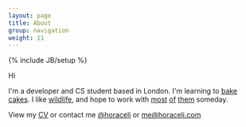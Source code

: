 ```yaml
---
layout: page
title: About
group: navigation
weight: 11
---
```

{% include JB/setup %}

Hi

I'm a developer and CS student based in London. I'm learning to [bake](http://www.getchef.com/chef/) [cakes](https://plus.google.com/photos/+HoraceLi/albums/5953761650711575105/5953761651236865922?pid=5953761651236865922&oid=110726418017724727308). I like [wildlife](https://www.flickr.com/photos/horaceli/8402720495/), and hope to work with [most](http://zookeeper.apache.org/) [of](https://pig.apache.org/) [them](http://hadoop.apache.org/) someday.

View my [CV](http://cv.horaceli.com) or contact me [@horaceli](https://twitter.com/horaceli/) or [me@horaceli.com](mailto:me@horaceli.com)